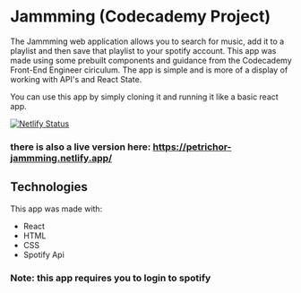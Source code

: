 # Jammming (Codecademy Project)

The Jammming web application allows you to search for music, add it to a playlist and then save that playlist to your spotify account. This app was made using some prebuilt components and guidance from the Codecademy Front-End Engineer ciriculum. The app is simple and is more of a display of working with API's and React State.

You can use this app by simply cloning it and running it like a basic react app.

[![Netlify Status](https://api.netlify.com/api/v1/badges/23f99cfa-86b4-4aec-bb07-8f0f36141a7c/deploy-status)](https://app.netlify.com/sites/petrichor-jammming/deploys)
### there is also a live version here: https://petrichor-jammming.netlify.app/

## Technologies
This app was made with:
  - React
  - HTML
  - CSS
  - Spotify Api

### Note: this app requires you to login to spotify
